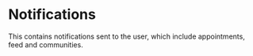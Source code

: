 # Notifications

This contains notifications sent to the user, which include appointments, feed and communities.
